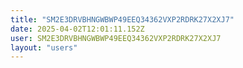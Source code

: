 ```yaml
---
title: "SM2E3DRVBHNGWBWP49EEQ34362VXP2RDRK27X2XJ7"
date: 2025-04-02T12:01:11.152Z
user: SM2E3DRVBHNGWBWP49EEQ34362VXP2RDRK27X2XJ7
layout: "users"
---
```

    